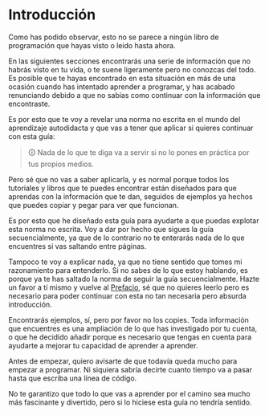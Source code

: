 # Introducción

Como has podido observar, esto no se parece a ningún libro de programación que hayas visto o leido hasta ahora.

En las siguientes secciones encontrarás una serie de información que no habrás visto en tu vida, o te suene ligeramente pero no conozcas del todo.
Es posible que te hayas encontrado en esta situación en más de una ocasión cuando has intentado aprender a programar, y has acabado renunciando debido a que no sabías como continuar con la información que encontraste.

Es por esto que te voy a revelar una norma no escrita en el mundo del aprendizaje autodidacta y que vas a tener que aplicar si quieres continuar con esta guía:

> 🛈 Nada de lo que te diga va a servir si no lo pones en práctica por tus propios medios.

Pero sé que no vas a saber aplicarla, y es normal porque todos los tutoriales y libros que te puedes encontrar están diseñados para que aprendas con la información que te dan, seguidos de ejemplos ya hechos que puedes copiar y pegar para ver que funcionan.

Es por esto que he diseñado esta guía para ayudarte a que puedas explotar esta norma no escrita. Voy a dar por hecho que sigues la guía secuencialmente, ya que de lo contrario no te enterarás nada de lo que encuentres si vas saltando entre páginas.

Tampoco te voy a explicar nada, ya que no tiene sentido que tomes mi razonamiento para entenderlo. Si no sabes de lo que estoy hablando, es porque ya te has saltado la norma de seguir la guía secuencialmente. Hazte un favor a tí mismo y vuelve al [Prefacio]("./prefacio.md"), sé que no quieres leerlo pero es necesario para poder continuar con esta no tan necesaria pero absurda introducción.

Encontrarás ejemplos, sí, pero por favor no los copies. Toda información que encuentres es una ampliación de lo que has investigado por tu cuenta, o que he decidido añadir porque es necesario que tengas en cuenta para ayudarte a mejorar tu capacidad de aprender a aprender.

Antes de empezar, quiero avisarte de que todavía queda mucho para empezar a programar. Ni siquiera sabría decirte cuanto tiempo va a pasar hasta que escriba una línea de código.

No te garantizo que todo lo que vas a aprender por el camino sea mucho más fascinante y divertido, pero si lo hiciese esta guía no tendría sentido.
